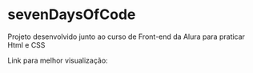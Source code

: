 # sevenDaysOfCode

Projeto desenvolvido junto ao curso de Front-end da Alura para praticar Html e CSS

Link para melhor visualização: 
